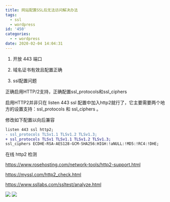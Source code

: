 ```yaml
---
title: 网站配置SSL后无法访问解决办法
tags:
  - ssl
  - wordpress
id: '450'
categories:
  - - wordpress
date: 2020-02-04 14:04:31
---
```


1. 开放 443 端口

2. 域名证书有效且配置正确

3. ssl配置问题


正确启用HTTP/2支持，正确配置ssl_protocols和ssl_ciphers

启用HTTP2并非只在 listen 443 ssl 配置中加入http2就行了，它主要需要两个地方的设置支持：ssl_protocols 和 ssl_ciphers 。

修改如下配置以向后兼容

```diff
listen 443 ssl http2;
- ssl_protocols TLSv1.1 TLSv1.2 TLSv1.3;
+ ssl_protocols TLSv1 TLSv1.1 TLSv1.2 TLSv1.3;
ssl_ciphers ECDHE-RSA-AES128-GCM-SHA256:HIGH:!aNULL:!MD5:!RC4:!DHE;
```

在线 http2 检测

https://www.rosehosting.com/network-tools/http2-support.html

https://myssl.com/http2_check.html

https://www.ssllabs.com/ssltest/analyze.html

![](/wp-content/uploads/2020/03/HTTP2-test.png)
![](/wp-content/uploads/2020/03/HTTP2-test-1.png)

